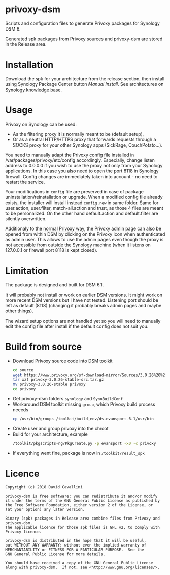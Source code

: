 # privoxy-dsm
Scripts and configuration files to generate Privoxy packages for Synology DSM 6.

Generated spk packages from Privoxy sources and privoxy-dsm are stored in the Release area.

# Installation
Download the spk for your architecture from the release section, then install using Synology Package Center button _Manual Install_. See  architectures on [Synology knowledge base](https://www.synology.com/en-us/knowledgebase/DSM/tutorial/General/What_kind_of_CPU_does_my_NAS_have).

# Usage
Privoxy on Synology can be used:
- As the filtering proxy it is normally meant to be (default setup),
- Or as a neutral HTTP/HTTPS proxy that forwards requests through a SOCKS proxy for your other Synology apps (SickRage, CouchPotato...).

You need to manually adapt the Privoxy config file installed in /var/packages/privoxy/etc/config accordingly.
Especially, change listen address to 0.0.0.0 if you wish to use the proxy not only from your Synology applications. In this case you also need to open the port 8118 in Synology firewall.
Config changes are immediately taken into account - no need to restart the service.

Your modifications in `config` file are preserved in case of package uninstallation/reinstallation or upgrade. When a modified config file already exists, the installer will install instead `config.new` in same folder. Same for user.action, user.filter, match-all.action and trust, as those 4 files are meant to be personalized. On the other hand default.action and default.filter are silently overwritten.

Additionaly to the [normal Privoxy way](https://www.privoxy.org/user-manual/configuration.html), the Privoxy admin page can also be opened from within DSM by clicking on the Privoxy icon when authenticated as admin user. This allows to use the admin pages even though the proxy is not accessible from outside the Synology machine (when it listens on 127.0.0.1 or firewall port 8118 is kept closed).

# Limitation
The package is designed and built for DSM 6.1.

It will probably not install or work on earlier DSM versions.
It might work on more recent DSM versions but I have not tested.
Listening port should be left as default (8118) (changing it probably breaks admin pages and maybe other things).

The wizard setup options are not handled yet so you will need to manually edit the config file after install if the default config does not suit you.

# Build from source
- Download Privoxy source code into DSM toolkit
  ```sh
  cd source
  wget https://www.privoxy.org/sf-download-mirror/Sources/3.0.26%20%28stable%29/privoxy-3.0.26-stable-src.tar.gz
  tar xzf privoxy-3.0.26-stable-src.tar.gz
  mv privoxy-3.0.26-stable privoxy
  cd privoxy
  ```
- Get privoxy-dsm folders `synology` and `SynoBuildConf`
- Workaround DSM toolkit missing `group`, which Privoxy build process neeeds
  ```sh
  cp /usr/bin/groups /toolkit/build_env/ds.evansport-6.1/usr/bin
  ```
- Create user and group privoxy into the chroot
- Build for your architecture, example
  ```sh
  /toolkit/pkgscripts-ng/PkgCreate.py -p evansport -x0 -c privoxy
  ```
- If everything went fine, package is now in `/toolkit/result_spk`

# Licence
    Copyright (c) 2018 David Cavallini

    privoxy-dsm is free software: you can redistribute it and/or modify
    it under the terms of the GNU General Public License as published by
    the Free Software Foundation, either version 2 of the License, or
    (at your option) any later version.
    
    Binary (spk) packages in Release area combine files from Privoxy and privoxy-dsm.
    The applicable licence for those spk files is GPL v2, to comply with Privoxy licence.

    privoxy-dsm is distributed in the hope that it will be useful,
    but WITHOUT ANY WARRANTY; without even the implied warranty of
    MERCHANTABILITY or FITNESS FOR A PARTICULAR PURPOSE.  See the
    GNU General Public License for more details.

    You should have received a copy of the GNU General Public License
    along with privoxy-dsm.  If not, see <http://www.gnu.org/licenses/>.
